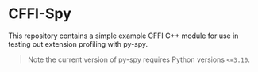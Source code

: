 # CFFI-Spy

This repository contains a simple example CFFI C++ module for use in testing
out extension profiling with py-spy.

> Note the current version of py-spy requires Python versions `<=3.10`.